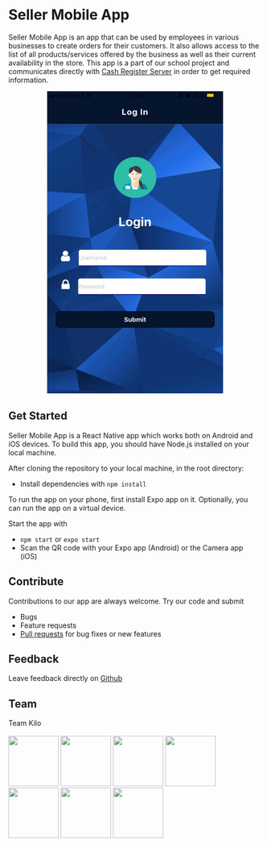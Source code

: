# Seller Mobile App
Seller Mobile App is an app that can be used by employees in various businesses to create orders for their customers. It also allows access to the list of all products/services offered by the business as well as their current availability in the store.
This app is a part of our school project and communicates directly with [Cash Register Server](https://github.com/spusina1/CashRegisterServer) in order to get required information.
<p align="center">
<img src="https://github.com/kamberovicmubina/SellerMobileApp/blob/dev/SellerApp/assets/LoginScreen.jpg" width="350" height="600">
</p>

## Get Started
Seller Mobile App is a React Native app which works both on Android and iOS devices. To build this app, you should have Node.js installed on your local machine.

After cloning the repository to your local machine, in the root directory:
* Install dependencies with `npm install` 

To run the app on your phone, first install Expo app on it. Optionally, you can run the app on a virtual device.

Start the app with 
* `npm start` or `expo start`
* Scan the QR code with your Expo app (Android) or the Camera app (iOS)

## Contribute
Contributions to our app are always welcome. Try our code and submit
* Bugs
* Feature requests
* [Pull requests](https://help.github.com/en/github/collaborating-with-issues-and-pull-requests/creating-a-pull-request) for bug fixes or new features


## Feedback
Leave feedback directly on [Github](https://github.com/kamberovicmubina/SellerMobileApp/issues/new)

## Team
Team Kilo<br><br>
<a href="https://github.com/kamberovicmubina" target="_blank"><img width="100px" height="100px" src="https://github.com/kamberovicmubina.png"></a>
<a href="https://github.com/asarajlic2" target="_blank"><img width="100px" height="100px" src="https://github.com/asarajlic2.png"></a>
<a href="https://github.com/halikadic1" target="_blank"><img width="100px" height="100px" src="https://github.com/halikadic1.png"></a>
<a href="https://github.com/ldrkic1" target="_blank"><img width="100px" height="100px" src="https://github.com/ldrkic1.png"></a>
<a href="https://github.com/sdumisic1" target="_blank"><img width="100px" height="100px" src="https://github.com/sdumisic1.png"></a>
<a href="https://github.com/szaimovic1" target="_blank"><img width="100px" height="100px" src="https://github.com/szaimovic1.png"></a>
<a href="https://github.com/tproho1" target="_blank"><img width="100px" height="100px" src="https://github.com/tproho1.png"></a>
